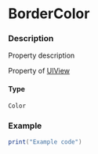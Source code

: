 # BorderColor
### Description
Property description

Property of [UIView](/classes/UIView/)

#### Type
`Color`

### Example
```lua
print("Example code")
```

